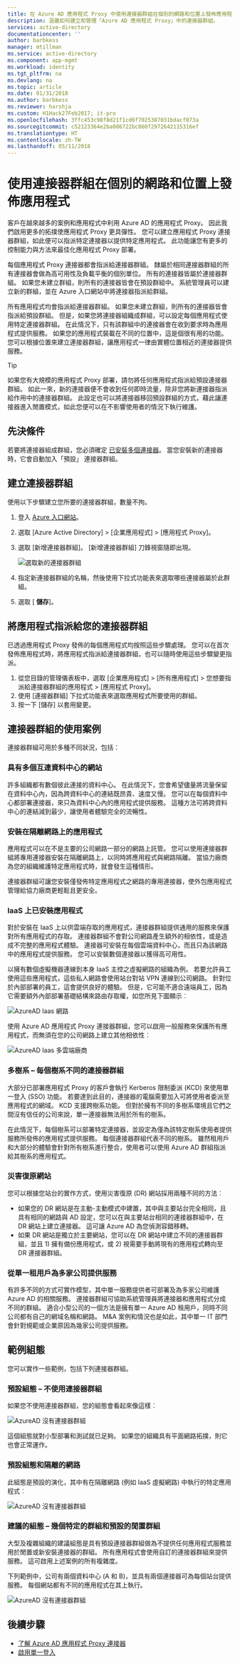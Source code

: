 ```yaml
---
title: 在 Azure AD 應用程式 Proxy 中使用連接器群組在個別的網路和位置上發佈應用程式 | Microsoft Docs
description: 涵蓋如何建立和管理「Azure AD 應用程式 Proxy」中的連接器群組。
services: active-directory
documentationcenter: ''
author: barbkess
manager: mtillman
ms.service: active-directory
ms.component: app-mgmt
ms.workload: identity
ms.tgt_pltfrm: na
ms.devlang: na
ms.topic: article
ms.date: 01/31/2018
ms.author: barbkess
ms.reviewer: harshja
ms.custom: H1Hack27Feb2017; it-pro
ms.openlocfilehash: 3ffc453c98f8d21f1cd6f7025387031bdacf073a
ms.sourcegitcommit: c52123364e2ba086722bc860f2972642115316ef
ms.translationtype: HT
ms.contentlocale: zh-TW
ms.lasthandoff: 05/11/2018
---
```

# <a name="publish-applications-on-separate-networks-and-locations-using-connector-groups"></a>使用連接器群組在個別的網路和位置上發佈應用程式

客戶在越來越多的案例和應用程式中利用 Azure AD 的應用程式 Proxy。 因此我們啟用更多的拓撲使應用程式 Proxy 更具彈性。 您可以建立應用程式 Proxy 連接器群組，如此便可以指派特定連接器以提供特定應用程式。 此功能讓您有更多的控制能力與方法來最佳化應用程式 Proxy 部署。 

每個應用程式 Proxy 連接器都會指派給連接器群組。 隸屬於相同連接器群組的所有連接器會做為高可用性及負載平衡的個別單位。 所有的連接器皆屬於連接器群組。 如果您未建立群組，則所有的連接器皆會在預設群組中。 系統管理員可以建立新的群組，並在 Azure 入口網站中將連接器指派給群組。 

所有應用程式均會指派給連接器群組。 如果您未建立群組，則所有的連接器皆會指派給預設群組。 但是，如果您將連接器組織成群組，可以設定每個應用程式使用特定連接器群組。 在此情況下，只有該群組中的連接器會在收到要求時為應用程式提供服務。 如果您的應用程式裝載在不同的位置中，這是個很有用的功能。 您可以根據位置來建立連接器群組，讓應用程式一律由實體位置相近的連接器提供服務。

>[!TIP] 
>如果您有大規模的應用程式 Proxy 部署，請勿將任何應用程式指派給預設連接器群組。 如此一來，新的連接器便不會收到任何即時流量，除非您將新連接器指派給作用中的連接器群組。 此設定也可以將連接器移回預設群組的方式，藉此讓連接器進入閒置模式，如此您便可以在不影響使用者的情況下執行維護。

## <a name="prerequisites"></a>先決條件
若要將連接器組成群組，您必須確定 [已安裝多個連接器](manage-apps/application-proxy-enable.md)。 當您安裝新的連接器時，它會自動加入「預設」  連接器群組。

## <a name="create-connector-groups"></a>建立連接器群組
使用以下步驟建立您所要的連接器群組，數量不拘。 

1. 登入 [Azure 入口網站](https://portal.azure.com)。
1. 選取 [Azure Active Directory]  >  [企業應用程式]  >  [應用程式 Proxy]。
2. 選取 [新增連接器群組]。 [新增連接器群組] 刀鋒視窗隨即出現。

   ![選取新的連接器群組](./media/active-directory-application-proxy-connectors-azure-portal/new-group.png)

3. 指定新連接器群組的名稱，然後使用下拉式功能表來選取哪些連接器屬於此群組。
4. 選取 [ **儲存**]。

## <a name="assign-applications-to-your-connector-groups"></a>將應用程式指派給您的連接器群組
已透過應用程式 Proxy 發佈的每個應用程式均按照這些步驟處理。 您可以在首次發佈應用程式時，將應用程式指派給連接器群組，也可以隨時使用這些步驟變更指派。   

1. 從您目錄的管理儀表板中，選取 [企業應用程式] > [所有應用程式] > 您想要指派給連接器群組的應用程式 > [應用程式 Proxy]。
2. 使用 [連接器群組] 下拉式功能表來選取應用程式所要使用的群組。
3. 按一下 [儲存]  以套用變更。

## <a name="use-cases-for-connector-groups"></a>連接器群組的使用案例 

連接器群組可用於多種不同狀況，包括：

### <a name="sites-with-multiple-interconnected-datacenters"></a>具有多個互連資料中心的網站

許多組織都有數個彼此連接的資料中心。 在此情況下，您會希望儘量將流量保留在資料中心內，因為跨資料中心的連結既昂貴、速度又慢。 您可以在每個資料中心都部署連接器，來只為資料中心內的應用程式提供服務。 這種方法可將跨資料中心的連結減到最少，讓使用者體驗完全的流暢性。

### <a name="applications-installed-on-isolated-networks"></a>安裝在隔離網路上的應用程式

應用程式可以在不是主要的公司網路一部分的網路上託管。 您可以使用連接器群組將專用連接器安裝在隔離網路上，以同時將應用程式與網路隔離。 當協力廠商為您的組織維護特定應用程式時，就會發生這種情形。 

連接器群組可讓您安裝僅發佈特定應用程式之網路的專用連接器，使外包應用程式管理給協力廠商更輕鬆且更安全。

### <a name="applications-installed-on-iaas"></a>IaaS 上已安裝應用程式 

對於安裝在 IaaS 上以供雲端存取的應用程式，連接器群組提供通用的服務來保護對所有應用程式的存取。 連接器群組不會對公司網路產生額外的相依性，或是造成不完整的應用程式體驗。 連接器可安裝在每個雲端資料中心，而且只為該網路中的應用程式提供服務。 您可以安裝數個連接器以獲得高可用性。

以擁有數個虛擬機器連線到本身 IaaS 主控之虛擬網路的組織為例。 若要允許員工使用這些應用程式，這些私人網路會使用站台對站 VPN 連線到公司網路。 針對位於內部部署的員工，這會提供良好的體驗。 但是，它可能不適合遠端員工，因為它需要額外內部部署基礎結構來路由存取權，如您所見下圖顯示︰

![AzureAD Iaas 網路](./media/application-proxy-publish-apps-separate-networks/application-proxy-iaas-network.png)
  
使用 Azure AD 應用程式 Proxy 連接器群組，您可以啟用一般服務來保護所有應用程式，而無須在您的公司網路上建立其他相依性︰

![AzureAD Iaas 多雲端廠商](./media/application-proxy-publish-apps-separate-networks/application-proxy-multiple-cloud-vendors.png)

### <a name="multi-forest--different-connector-groups-for-each-forest"></a>多樹系 – 每個樹系不同的連接器群組

大部分已部署應用程式 Proxy 的客戶會執行 Kerberos 限制委派 (KCD) 來使用單一登入 (SSO) 功能。 若要達到此目的，連接器的電腦需要加入可將使用者委派至應用程式的網域。 KCD 支援跨樹系功能。 但對於擁有不同的多樹系環境且它們之間沒有信任的公司來說，單一連接器無法用於所有的樹系。 

在此情況下，每個樹系可以部署特定連接器，並設定為僅為該特定樹系使用者提供服務所發佈的應用程式提供服務。 每個連接器群組代表不同的樹系。 雖然租用戶和大部分的體驗會針對所有樹系進行整合，使用者可以使用 Azure AD 群組指派給其樹系的應用程式。
 
### <a name="disaster-recovery-sites"></a>災害復原網站

您可以根據您站台的實作方式，使用災害復原 (DR) 網站採用兩種不同的方法︰

* 如果您的 DR 網站是在主動-主動模式中建置，其中與主要站台完全相同，且具有相同的網路與 AD 設定，您可以在與主要站台相同的連接器群組中，在 DR 網站上建立連接器。 這可讓 Azure AD 為您偵測容錯移轉。
* 如果 DR 網站是獨立於主要網站，您可以在 DR 網站中建立不同的連接器群組，並且 1) 擁有備份應用程式，或 2) 視需要手動將現有的應用程式轉向至 DR 連接器群組。
 
### <a name="serve-multiple-companies-from-a-single-tenant"></a>從單一租用戶為多家公司提供服務

有許多不同的方式可實作模型，其中單一服務提供者可部署及為多家公司維護 Azure AD 的相關服務。 連接器群組可協助系統管理員將連接器和應用程式分成不同的群組。 適合小型公司的一個方法是擁有單一 Azure AD 租用戶，同時不同公司都有自己的網域名稱和網路。 M&A 案例和情況也是如此，其中單一 IT 部門會針對規範或企業原因為幾家公司提供服務。 

## <a name="sample-configurations"></a>範例組態

您可以實作一些範例，包括下列連接器群組。
 
### <a name="default-configuration--no-use-for-connector-groups"></a>預設組態 – 不使用連接器群組

如果您不使用連接器群組，您的組態會看起來像這樣︰

![AzureAD 沒有連接器群組](./media/application-proxy-publish-apps-separate-networks/application-proxy-sample-config-1.png)
 
這個組態就對小型部署和測試就已足夠。 如果您的組織具有平面網路拓撲，則它也會正常運作。
 
### <a name="default-configuration-and-an-isolated-network"></a>預設組態和隔離的網路

此組態是預設的演化，其中有在隔離網路 (例如 IaaS 虛擬網路) 中執行的特定應用程式︰ 

![AzureAD 沒有連接器群組](./media/application-proxy-publish-apps-separate-networks/application-proxy-sample-config-2.png)
 
### <a name="recommended-configuration--several-specific-groups-and-a-default-group-for-idle"></a>建議的組態 – 幾個特定的群組和預設的閒置群組

大型及複雜組織的建議組態是具有預設連接器群組做為不提供任何應用程式服務並用於閒置或新安裝連接器的群組。 所有應用程式會使用自訂的連接器群組來提供服務。 這可啟用上述案例的所有複雜度。

下列範例中，公司有兩個資料中心 (A 和 B)，並具有兩個連接器可為每個站台提供服務。 每個網站都有不同的應用程式在其上執行。 

![AzureAD 沒有連接器群組](./media/application-proxy-publish-apps-separate-networks/application-proxy-sample-config-3.png)
 
## <a name="next-steps"></a>後續步驟

* [了解 Azure AD 應用程式 Proxy 連接器](application-proxy-understand-connectors.md)
* [啟用單一登入](manage-apps/application-proxy-single-sign-on.md)


